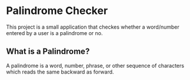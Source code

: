 # Palindrome Checker

This project is a small application that checkes whether a word/number entered by a user is a palindrome or no.

## What is a Palindrome?

A palindrome is a word, number, phrase, or other sequence of characters which reads the same backward as forward.